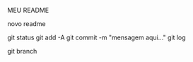 MEU README

novo readme


git status
git add -A
git commit -m "mensagem aqui..."
git log


git branch